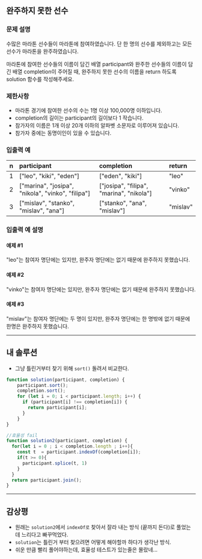 ## 완주하지 못한 선수

### 문제 설명
수많은 마라톤 선수들이 마라톤에 참여하였습니다. 단 한 명의 선수를 제외하고는 모든 선수가 마라톤을 완주하였습니다.

마라톤에 참여한 선수들의 이름이 담긴 배열 participant와 완주한 선수들의 이름이 담긴 배열 completion이 주어질 때, 완주하지 못한 선수의 이름을 return 하도록 solution 함수를 작성해주세요.

### 제한사항
* 마라톤 경기에 참여한 선수의 수는 1명 이상 100,000명 이하입니다.
* completion의 길이는 participant의 길이보다 1 작습니다.
* 참가자의 이름은 1개 이상 20개 이하의 알파벳 소문자로 이루어져 있습니다.
* 참가자 중에는 동명이인이 있을 수 있습니다.

### 입출력 예
|n|participant|completion|return|
|:-:|:-|:-|:-|
|1|["leo", "kiki", "eden"]|["eden", "kiki"]|"leo"|
|2|["marina", "josipa", "nikola", "vinko", "filipa"]|["josipa", "filipa", "marina", "nikola"]|"vinko"|
|3|["mislav", "stanko", "mislav", "ana"]|["stanko", "ana", "mislav"]|	"mislav"|

### 입출력 예 설명
#### 예제 #1
"leo"는 참여자 명단에는 있지만, 완주자 명단에는 없기 때문에 완주하지 못했습니다.

#### 예제 #2
"vinko"는 참여자 명단에는 있지만, 완주자 명단에는 없기 때문에 완주하지 못했습니다.

#### 예제 #3
"mislav"는 참여자 명단에는 두 명이 있지만, 완주자 명단에는 한 명밖에 없기 때문에 한명은 완주하지 못했습니다.


<hr/>

## 내 솔루션
* 그냥 틀린거부터 찾기 위해 `sort()` 돌려서 비교한다.
```javascript
function solution(participant, completion) {
    participant.sort();
    completion.sort();
    for (let i = 0; i < participant.length; i++) {
      if (participant[i] !== completion[i]) {
        return participant[i];
      }
    }
}

//효율성 fail
function solution2(participant, completion) {
  for(let i = 0 ; i < completion.length ; i++){
    const t  = participant.indexOf(completion[i]);
    if(t >= 0){
      participant.splice(t, 1)
    }
  }
  return participant.join();
}
```
<hr/>

## 감상평
* 원래는 `solution2`에서 `indexOf로` 찾아서 잘라 내는 방식 (끝까지 돈다)로 풀었는데 느리다고 빠꾸먹었다.
* `solution`는 틀린거 부터 찾으려면 어떻게 해야할까 하다가 생각난 방식.
* 쉬운 만큼 빨리 풀어야하는데, 효율성 테스트가 있는줄은 몰랐네...

